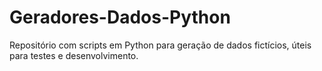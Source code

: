 # Geradores-Dados-Python
Repositório com scripts em Python para geração de dados fictícios, úteis para testes e desenvolvimento.
